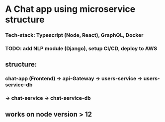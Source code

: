 # A Chat app using microservice structure

### Tech-stack: Typescript (Node, React), GraphQL, Docker

### TODO: add NLP module (Django), setup CI/CD, deploy to AWS

## structure:

### chat-app (Frontend) -> api-Gateway -> users-service -> users-service-db
                            
###                                    -> chat-service -> chat-service-db



## works on node version > 12